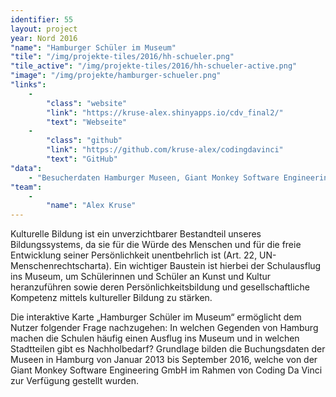 ```yaml
---
identifier: 55
layout: project
year: Nord 2016
"name": "Hamburger Schüler im Museum"
"tile": "/img/projekte-tiles/2016/hh-schueler.png"
"tile_active": "/img/projekte-tiles/2016/hh-schueler-active.png"
"image": "/img/projekte/hamburger-schueler.png"
"links":
    -
        "class": "website"
        "link": "https://kruse-alex.shinyapps.io/cdv_final2/"
        "text": "Webseite"
    -
        "class": "github"
        "link": "https://github.com/kruse-alex/codingdavinci"
        "text": "GitHub"
"data":
    - "Besucherdaten Hamburger Museen, Giant Monkey Software Engineering GmbH/Stiftung Historische Museen Hamburg"
"team":
    -
        "name": "Alex Kruse"
---
```

Kulturelle Bildung ist ein unverzichtbarer Bestandteil unseres Bildungssystems, da sie für die Würde des Menschen und für die freie Entwicklung seiner Persönlichkeit unentbehrlich ist (Art. 22, UN-Menschenrechtscharta). Ein wichtiger Baustein ist hierbei der Schulausflug ins Museum, um Schülerinnen und Schüler an Kunst und Kultur heranzuführen sowie deren Persönlichkeitsbildung und gesellschaftliche Kompetenz mittels kultureller Bildung zu stärken.

Die interaktive Karte „Hamburger Schüler im Museum“ ermöglicht dem Nutzer folgender Frage nachzugehen: In welchen Gegenden von Hamburg machen die Schulen häufig einen Ausflug ins Museum und in welchen Stadtteilen gibt es Nachholbedarf? Grundlage bilden die Buchungsdaten der Museen in Hamburg von Januar 2013 bis September 2016, welche von der Giant Monkey Software Engineering GmbH im Rahmen von Coding Da Vinci zur Verfügung gestellt wurden.
